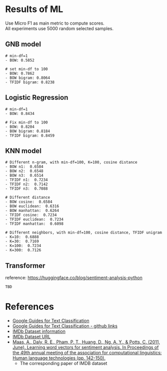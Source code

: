 # Results of ML
Use Micro F1 as main metric to compute scores. <br>
All experiments use 5000 random selected samples.

## GNB model
```
# min-df=1 
- BOW: 0.5852

# set min-df to 100
- BOW: 0.7862
- BOW bigram: 0.8064
- TFIDF bigram: 0.8238
```

## Logistic Regression
```
# min-df=1 
- BOW: 0.8434

# Fix min-df to 100
- BOW: 0.8204
- BOW bigram: 0.8184
- TFIDF bigram: 0.8459
```

## KNN model
```
# Different n-gram, with min-df=100, K=100, cosine distance
- BOW n1:  0.6584
- BOW n2:  0.6548
- BOW n3:  0.6514
- TFIDF n1:  0.7234
- TFIDF n2:  0.7142
- TFIDF n3:  0.7088

# Different distance
- BOW cosine:  0.6584
- BOW euclidean:  0.6316
- BOW manhattan:  0.6264
- TFIDF cosine:  0.7234
- TFIDF euclidean:  0.7234
- TFIDF manhattan:  0.6098

# Different neighbors, with min-df=100, cosine distance, TFIDF unigram
- K=10:  0.6888
- K=30:  0.7169
- K=100:  0.7234
- K=300:  0.7126
```


## Transformer
reference: https://huggingface.co/blog/sentiment-analysis-python

```
TBD
```

# References
- [Google Guides for Text Classification](https://developers.google.com/machine-learning/guides/text-classification)
- [Google Guides for Text Classification - github links](https://github.com/google/eng-edu/tree/main/ml/guides/text_classification)
- [IMDb Dataset information](http://ai.stanford.edu/~amaas/data/sentiment/) 
- [IMDb Dataset URL](http://ai.stanford.edu/~amaas/data/sentiment/aclImdb_v1.tar.gz)
- [Maas, A., Daly, R. E., Pham, P. T., Huang, D., Ng, A. Y., & Potts, C. (2011, June). Learning word vectors for sentiment analysis. In Proceedings of the 49th annual meeting of the association for computational linguistics: Human language technologies (pp. 142-150).](https://ai.stanford.edu/~amaas/papers/wvSent_acl2011.pdf)
  - The corresponding paper of IMDB dataset

